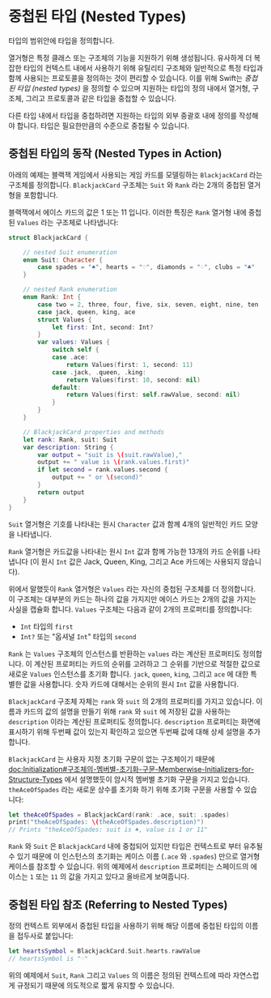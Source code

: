 # 중첩된 타입 \(Nested Types\)

타입의 범위안에 타입을 정의합니다.

열거형은 특정 클래스 또는 구조체의 기능을 지원하기 위해 생성됩니다.
유사하게 더 복잡한 타입의 컨텍스트 내에서 사용하기 위해
유틸리티 구조체와 일반적으로 특정 타입과 함께 사용되는 프로토콜을 정의하는 것이 편리할 수 있습니다.
이를 위해 Swift는 _중첩된 타입 \(nested types\)_ 을
정의할 수 있으며 지원하는 타입의 정의 내에서 열거형, 구조체,
그리고 프로토콜과 같은 타입을 중첩할 수 있습니다.

다른 타입 내에서 타입을 중첩하려면 지원하는 타입의 외부 중괄호 내에 정의를 작성해야 합니다. 타입은 필요한만큼의 수준으로 중첩될 수 있습니다.

## 중첩된 타입의 동작 \(Nested Types in Action\)

아래의 예제는 블랙잭 게임에서 사용되는 게임 카드를 모델링하는 `BlackjackCard` 라는 구조체를 정의합니다. `BlackjackCard` 구조체는 `Suit` 와 `Rank` 라는 2개의 중첩된 열거형을 포함합니다.

블랙잭에서 에이스 카드의 값은 1 또는 11 입니다. 이러한 특징은 `Rank` 열거형 내에 중첩된 `Values` 라는 구조체로 나타냅니다:

```swift
struct BlackjackCard {

    // nested Suit enumeration
    enum Suit: Character {
        case spades = "♠", hearts = "♡", diamonds = "♢", clubs = "♣"
    }

    // nested Rank enumeration
    enum Rank: Int {
        case two = 2, three, four, five, six, seven, eight, nine, ten
        case jack, queen, king, ace
        struct Values {
            let first: Int, second: Int?
        }
        var values: Values {
            switch self {
            case .ace:
                return Values(first: 1, second: 11)
            case .jack, .queen, .king:
                return Values(first: 10, second: nil)
            default:
                return Values(first: self.rawValue, second: nil)
            }
        }
    }

    // BlackjackCard properties and methods
    let rank: Rank, suit: Suit
    var description: String {
        var output = "suit is \(suit.rawValue),"
        output += " value is \(rank.values.first)"
        if let second = rank.values.second {
            output += " or \(second)"
        }
        return output
    }
}
```

`Suit` 열거형은 기호를 나타내는 원시 `Character` 값과 함께 4개의 일반적인 카드 모양을 나타냅니다.

`Rank` 열거형은 카드값을 나타내는 원시 `Int` 값과 함께 가능한 13개의 카드 순위를 나타냅니다 \(이 원시 `Int` 값은 Jack, Queen, King, 그리고 Ace 카드에는 사용되지 않습니다\).

위에서 말했듯이 `Rank` 열거형은 `Values` 라는 자신의 중첩된 구조체를 더 정의합니다. 이 구조체는 대부분의 카드는 하나의 값을 가지지만 에이스 카드는 2개의 값을 가지는 사실을 캡슐화 합니다. `Values` 구조체는 다음과 같이 2개의 프로퍼티를 정의합니다:

* `Int` 타입의 `first`
* `Int?` 또는 "옵셔널 `Int`" 타입의 `second`

`Rank` 는 `Values` 구조체의 인스턴스를 반환하는 `values` 라는 계산된 프로퍼티도 정의합니다. 이 계산된 프로퍼티는 카드의 순위를 고려하고 그 순위를 기반으로 적절한 값으로 새로운 `Values` 인스턴스를 초기화 합니다. `jack`, `queen`, `king`, 그리고 `ace` 에 대한 특별한 값을 사용합니다. 숫자 카드에 대해서는 순위의 원시 `Int` 값을 사용합니다.

`BlackjackCard` 구조체 자체는 `rank` 와 `suit` 의 2개의 프로퍼티를 가지고 있습니다. 이름과 카드의 값의 설명을 만들기 위해 `rank` 와 `suit` 에 저장된 값을 사용하는 `description` 이라는 계산된 프로퍼티도 정의합니다. `description` 프로퍼티는 화면에 표시하기 위해 두번째 값이 있는지 확인하고 있으면 두번째 값에 대해 상세 설명을 추가합니다.

`BlackjackCard` 는 사용자 지정 초기화 구문이 없는 구조체이기 때문에 <doc:Initialization#구조체의-멤버별-초기화-구문-Memberwise-Initializers-for-Structure-Types> 에서 설명했듯이 암시적 멤버별 초기화 구문을 가지고 있습니다. `theAceOfSpades` 라는 새로운 상수를 초기화 하기 위해 초기화 구문을 사용할 수 있습니다:

```swift
let theAceOfSpades = BlackjackCard(rank: .ace, suit: .spades)
print("theAceOfSpades: \(theAceOfSpades.description)")
// Prints "theAceOfSpades: suit is ♠, value is 1 or 11"
```

`Rank` 와 `Suit` 은 `BlackjackCard` 내에 중첩되어 있지만 타입은 컨텍스트로 부터 유추될 수 있기 때문에 이 인스턴스의 초기화는 케이스 이름 \(`.ace` 와 `.spades`\) 만으로 열거형 케이스를 참조할 수 있습니다. 위의 예제에서 `description` 프로퍼티는 스페이드의 에이스는 `1` 또는 `11` 의 값을 가지고 있다고 올바르게 보여줍니다.

## 중첩된 타입 참조 \(Referring to Nested Types\)

정의 컨텍스트 외부에서 중첩된 타입을 사용하기 위해 해당 이름에 중첩된 타입의 이름을 접두사로 붙입니다:

```swift
let heartsSymbol = BlackjackCard.Suit.hearts.rawValue
// heartsSymbol is "♡"
```

위의 예제에서 `Suit`, `Rank` 그리고 `Values` 의 이름은 정의된 컨텍스트에 따라 자연스럽게 규정되기 때문에 의도적으로 짧게 유지할 수 있습니다.

